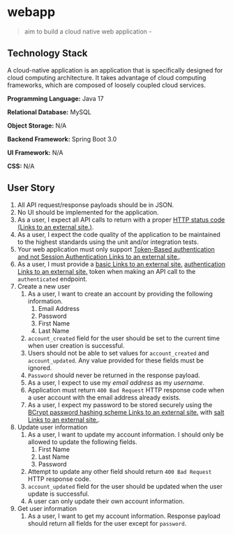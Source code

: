 # webapp
> aim to build a cloud native web application - 

## Technology Stack
A cloud-native application is an application that is specifically designed for cloud computing architecture. It takes advantage of cloud computing frameworks, which are composed of loosely coupled cloud services.

**Programming Language:** Java 17

**Relational Database:** MySQL

**Object Storage:** N/A

**Backend Framework:** Spring Boot 3.0

**UI Framework:** N/A

**CSS:** N/A

## User Story

1. All API request/response payloads should be in JSON.
2. No UI should be implemented for the application.
3. As a user, I expect all API calls to return with a proper [HTTP status code (Links to an external site.)](https://en.wikipedia.org/wiki/List_of_HTTP_status_codes).
4. As a user, I expect the code quality of the application to be maintained to the highest standards using the unit and/or integration tests.
5. Your web application must only support [Token-Based authentication and not Session Authentication Links to an external site.](https://security.stackexchange.com/questions/81756/session-authentication-vs-token-authentication).
6. As a user, I must provide a [basic Links to an external site.](https://en.wikipedia.org/wiki/Basic_access_authentication#Client_side) [authentication Links to an external site.](https://developer.mozilla.org/en-US/docs/Web/HTTP/Authentication) token when making an API call to the `authenticated` endpoint.
7. Create a new user
   1. As a user, I want to create an account by providing the following information.
      1. Email Address
      2. Password
      3. First Name
      4. Last Name
   2. `account_created` field for the user should be set to the current time when user creation is successful.
   3. Users should not be able to set values for `account_created` and `account_updated`. Any value provided for these fields must be ignored.
   4. `Password` should never be returned in the response payload.
   5. As a user, I expect to use my *email address* as my *username*.
   6. Application must return `400 Bad Request` HTTP response code when a user account with the email address already exists.
   7. As a user, I expect my password to be stored securely using the [BCrypt password hashing scheme Links to an external site.](https://docs.spring.io/spring-security/site/docs/current/apidocs/org/springframework/security/crypto/bcrypt/BCrypt.html) with [salt Links to an external site.](https://en.wikipedia.org/wiki/Salt_(cryptography)).
8. Update user information
   1. As a user, I want to update my account information. I should only be allowed to update the following fields.
      1. First Name
      2. Last Name
      3. Password
   2. Attempt to update any other field should return `400 Bad Request` HTTP response code.
   3. `account_updated` field for the user should be updated when the user update is successful.
   4. A user can only update their own account information.
9. Get user information
   1. As a user, I want to get my account information. Response payload should return all fields for the user except for `password`.
